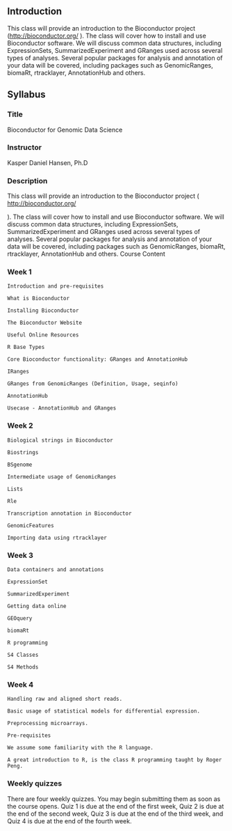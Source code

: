 ## Introduction

This class will provide an introduction to the Bioconductor project (http://bioconductor.org/
). The class will cover how to install and use Bioconductor software. We will discuss common data structures, including ExpressionSets, SummarizedExperiment and GRanges used across several types of analyses. Several popular packages for analysis and annotation of your data will be covered, including packages such as GenomicRanges, biomaRt, rtracklayer, AnnotationHub and others. 


## Syllabus


### Title

Bioconductor for Genomic Data Science

### Instructor

Kasper Daniel Hansen, Ph.D


### Description

This class will provide an introduction to the Bioconductor project (
http://bioconductor.org/

 ). The class will cover how to install and use Bioconductor software. We will discuss common data structures, including ExpressionSets, SummarizedExperiment and GRanges used across several types of analyses. Several popular packages for analysis and annotation of your data will be covered, including packages such as GenomicRanges, biomaRt, rtracklayer, AnnotationHub and others.
Course Content


### Week 1

    Introduction and pre-requisites

    What is Bioconductor

    Installing Bioconductor

    The Bioconductor Website

    Useful Online Resources

    R Base Types

    Core Bioconductor functionality: GRanges and AnnotationHub

    IRanges

    GRanges from GenomicRanges (Definition, Usage, seqinfo)

    AnnotationHub

    Usecase - AnnotationHub and GRanges

### Week 2

    Biological strings in Bioconductor

    Biostrings

    BSgenome

    Intermediate usage of GenomicRanges

    Lists

    Rle

    Transcription annotation in Bioconductor

    GenomicFeatures

    Importing data using rtracklayer

### Week 3

    Data containers and annotations

    ExpressionSet

    SummarizedExperiment

    Getting data online

    GEOquery

    biomaRt

    R programming

    S4 Classes

    S4 Methods

### Week 4

    Handling raw and aligned short reads.

    Basic usage of statistical models for differential expression.

    Preprocessing microarrays.

    Pre-requisites

    We assume some familiarity with the R language.

    A great introduction to R, is the class R programming taught by Roger Peng.



### Weekly quizzes

There are four weekly quizzes. You may begin submitting them as soon as the course opens. Quiz 1 is due at the end of the first week, Quiz 2 is due at the end of the second week, Quiz 3 is due at the end of the third week, and Quiz 4 is due at the end of the fourth week.

